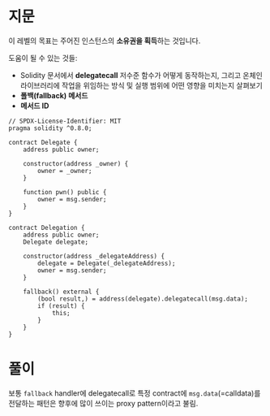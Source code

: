 # 지문
이 레벨의 목표는 주어진 인스턴스의 **소유권을 획득**하는 것입니다.

도움이 될 수 있는 것들:

* Solidity 문서에서 **delegatecall** 저수준 함수가 어떻게 동작하는지, 그리고 온체인 라이브러리에 작업을 위임하는 방식 및 실행 범위에 어떤 영향을 미치는지 살펴보기
* **폴백(fallback) 메서드**
* **메서드 ID**

```solidity
// SPDX-License-Identifier: MIT
pragma solidity ^0.8.0;

contract Delegate {
    address public owner;

    constructor(address _owner) {
        owner = _owner;
    }

    function pwn() public {
        owner = msg.sender;
    }
}

contract Delegation {
    address public owner;
    Delegate delegate;

    constructor(address _delegateAddress) {
        delegate = Delegate(_delegateAddress);
        owner = msg.sender;
    }

    fallback() external {
        (bool result,) = address(delegate).delegatecall(msg.data);
        if (result) {
            this;
        }
    }
}
```

# 풀이 

보통 `fallback` handler에 delegatecall로 특정 contract에 `msg.data`(=calldata)를 전달하는 패턴은 향후에 많이 쓰이는 proxy pattern이라고 불림.